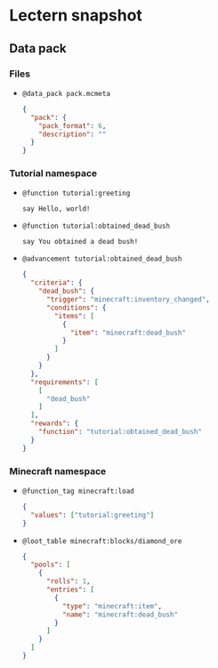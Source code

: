 # Lectern snapshot

## Data pack

### Files

- `@data_pack pack.mcmeta`

  ```json
  {
    "pack": {
      "pack_format": 6,
      "description": ""
    }
  }
  ```

### Tutorial namespace

- `@function tutorial:greeting`

  ```mcfunction
  say Hello, world!
  ```

- `@function tutorial:obtained_dead_bush`

  ```mcfunction
  say You obtained a dead bush!
  ```

- `@advancement tutorial:obtained_dead_bush`

  ```json
  {
    "criteria": {
      "dead_bush": {
        "trigger": "minecraft:inventory_changed",
        "conditions": {
          "items": [
            {
              "item": "minecraft:dead_bush"
            }
          ]
        }
      }
    },
    "requirements": [
      [
        "dead_bush"
      ]
    ],
    "rewards": {
      "function": "tutorial:obtained_dead_bush"
    }
  }
  ```

### Minecraft namespace

- `@function_tag minecraft:load`

  ```json
  {
    "values": ["tutorial:greeting"]
  }
  ```

- `@loot_table minecraft:blocks/diamond_ore`

  ```json
  {
    "pools": [
      {
        "rolls": 1,
        "entries": [
          {
            "type": "minecraft:item",
            "name": "minecraft:dead_bush"
          }
        ]
      }
    ]
  }
  ```
